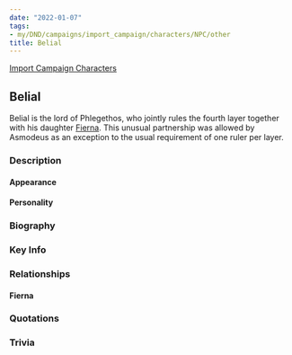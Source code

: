 ```yaml
---
date: "2022-01-07"
tags:
- my/DND/campaigns/import_campaign/characters/NPC/other
title: Belial
---
```


[Import Campaign Characters](/dnd/characters/)

## Belial

Belial is the lord of Phlegethos, who jointly rules the fourth layer together with his daughter [Fierna](/dnd/characters/npcs/fierna/). This unusual partnership was allowed by Asmodeus as an exception to the usual requirement of one ruler per layer.

### Description

#### Appearance

#### Personality

### Biography

### Key Info

### Relationships

#### Fierna

### Quotations

### Trivia
